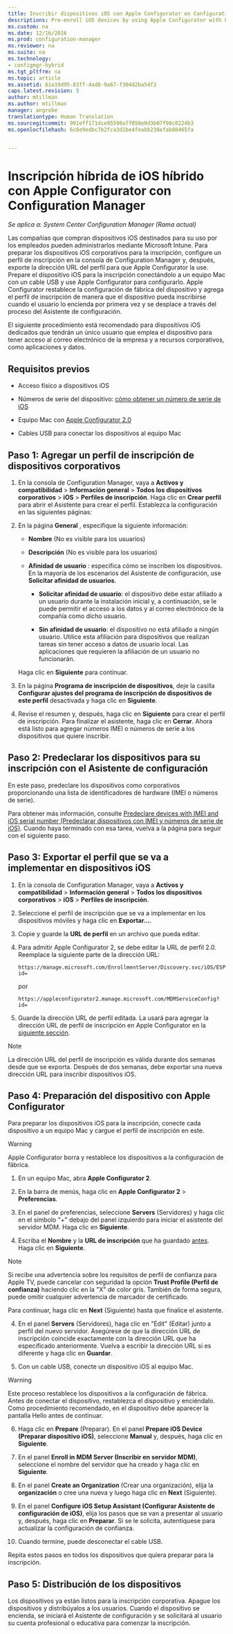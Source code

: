 ```yaml
---
title: Inscribir dispositivos iOS con Apple Configurator en Configuration Manager | Microsoft Docs
descriptions: Pre-enroll iOS devices by using Apple Configurator with Configuration Manager.
ms.custom: na
ms.date: 12/16/2016
ms.prod: configuration-manager
ms.reviewer: na
ms.suite: na
ms.technology:
- configmgr-hybrid
ms.tgt_pltfrm: na
ms.topic: article
ms.assetid: 61a19d95-83ff-4ad8-9a67-f304d2ba54f2
caps.latest.revision: 5
author: mtillman
ms.author: mtillman
manager: angrobe
translationtype: Human Translation
ms.sourcegitcommit: 991eff171dce95590a7f050e0d3b07f98c0224b3
ms.openlocfilehash: 6c6e9edbc7b2fca3d1be4feabb238efab80465fa


---
```

# <a name="ios-hybrid-enrollment-using-apple-configurator-with-configuration-manager"></a>Inscripción híbrida de iOS híbrido con Apple Configurator con Configuration Manager

*Se aplica a: System Center Configuration Manager (Rama actual)*

Las compañías que compran dispositivos iOS destinados para su uso por los empleados pueden administrarlos mediante Microsoft Intune. Para preparar los dispositivos iOS corporativos para la inscripción, configure un perfil de inscripción en la consola de Configuration Manager y, después, exporte la dirección URL del perfil para que Apple Configurator la use. Prepare el dispositivo iOS para la inscripción conectándolo a un equipo Mac con un cable USB y use Apple Configurator para configurarlo. Apple Configurator restablece la configuración de fábrica del dispositivo y agrega el perfil de inscripción de manera que el dispositivo pueda inscribirse cuando el usuario lo encienda por primera vez y se desplace a través del proceso del Asistente de configuración.

El siguiente procedimiento está recomendado para dispositivos iOS dedicados que tendrán un único usuario que emplea el dispositivo para tener acceso al correo electrónico de la empresa y a recursos corporativos, como aplicaciones y datos.  

## <a name="prerequisites"></a>Requisitos previos  

-   Acceso físico a dispositivos iOS  

-   Números de serie del dispositivo: [cómo obtener un número de serie de iOS](https://support.apple.com/en-us/HT204308)  

-   Equipo Mac con [Apple Configurator 2.0](http://go.microsoft.com/fwlink/?LinkId=518017)  

-   Cables USB para conectar los dispositivos al equipo Mac  

## <a name="step-1-add-a-corporate-owned-device-enrollment-profile"></a>Paso 1: Agregar un perfil de inscripción de dispositivos corporativos

1.  En la consola de Configuration Manager, vaya a **Activos y compatibilidad** > **Información general** > **Todos los dispositivos corporativos** > **iOS** > **Perfiles de inscripción**. Haga clic en **Crear perfil** para abrir el Asistente para crear el perfil. Establezca la configuración en las siguientes páginas:  

2.  En la página **General** , especifique la siguiente información:  

    -   **Nombre** (No es visible para los usuarios)  

    -   **Descripción** (No es visible para los usuarios)  

    -   **Afinidad de usuario** : especifica cómo se inscriben los dispositivos. En la mayoría de los escenarios del Asistente de configuración, use **Solicitar afinidad de usuarios**.  

        -   **Solicitar afinidad de usuario**: el dispositivo debe estar afiliado a un usuario durante la instalación inicial y, a continuación, se le puede permitir el acceso a los datos y al correo electrónico de la compañía como dicho usuario.  

        -   **Sin afinidad de usuario**: el dispositivo no está afiliado a ningún usuario. Utilice esta afiliación para dispositivos que realizan tareas sin tener acceso a datos de usuario local. Las aplicaciones que requieren la afiliación de un usuario no funcionarán.

    Haga clic en **Siguiente** para continuar.  

3.  En la página **Programa de inscripción de dispositivos**, deje la casilla **Configurar ajustes del programa de inscripción de dispositivos de este perfil** desactivada y haga clic en **Siguiente**.  

4.  Revise el resumen y, después, haga clic en **Siguiente** para crear el perfil de inscripción. Para finalizar el asistente, haga clic en **Cerrar**. Ahora está listo para agregar números IMEI o números de serie a los dispositivos que quiere inscribir.  

## <a name="step-2-predeclare-devices-to-enroll-with-setup-assistant"></a>Paso 2: Predeclarar los dispositivos para su inscripción con el Asistente de configuración

En este paso, predeclare los dispositivos como corporativos proporcionando una lista de identificadores de hardware (IMEI o números de serie).

Para obtener más información, consulte [Predeclare devices with IMEI and iOS serial number (Predeclarar dispositivos con IMEI y números de serie de iOS)](predeclare-devices-with-hardware-id.md). Cuando haya terminado con esa tarea, vuelva a la página para seguir con el siguiente paso.

## <a name="step-3-export-the-profile-to-deploy-to-ios-devices"></a>Paso 3: Exportar el perfil que se va a implementar en dispositivos iOS

1.  En la consola de Configuration Manager, vaya a **Activos y compatibilidad** > **Información general** > **Todos los dispositivos corporativos** > **iOS** > **Perfiles de inscripción**.

2.  Seleccione el perfil de inscripción que se va a implementar en los dispositivos móviles y haga clic en **Exportar...**.

3.  Copie y guarde la **URL de perfil** en un archivo que pueda editar.   

4.  Para admitir Apple Configurator 2, se debe editar la URL de perfil 2.0. Reemplace la siguiente parte de la dirección URL:  

    ```  
    https://manage.microsoft.com/EnrollmentServer/Discovery.svc/iOS/ESProxy?id=  

    ```  

     por  

    ```  
    https://appleconfigurator2.manage.microsoft.com/MDMServiceConfig?id=  

    ```

5.  Guarde la dirección URL de perfil editada. La usará para agregar la dirección URL de perfil de inscripción en Apple Configurator en la [siguiente sección](#step-4-prepare-the-device-with-apple-configurator).  

> [!NOTE]
> La dirección URL del perfil de inscripción es válida durante dos semanas desde que se exporta. Después de dos semanas, debe exportar una nueva dirección URL para inscribir dispositivos iOS.

## <a name="step-4-prepare-the-device-with-apple-configurator"></a>Paso 4: Preparación del dispositivo con Apple Configurator

Para preparar los dispositivos iOS para la inscripción, conecte cada dispositivo a un equipo Mac y cargue el perfil de inscripción en este.  

> [!WARNING]  
>  Apple Configurator borra y restablece los dispositivos a la configuración de fábrica.  

1.  En un equipo Mac, abra **Apple Configurator 2**.  

2.  En la barra de menús, haga clic en **Apple Configurator 2** > **Preferencias**.  

2.  En el panel de preferencias, seleccione **Servers** (Servidores) y haga clic en el símbolo "+" debajo del panel izquierdo para iniciar el asistente del servidor MDM. Haga clic en **Siguiente**.  

3.  Escriba el **Nombre** y la **URL de inscripción** que ha guardado [antes](#step-3-export-the-profile-to-deploy-to-ios-devices). Haga clic en **Siguiente**.  

   > [!NOTE]
   > Si recibe una advertencia sobre los requisitos de perfil de confianza para Apple TV, puede cancelar con seguridad la opción **Trust Profile (Perfil de confianza)** haciendo clic en la "X" de color gris. También de forma segura, puede omitir cualquier advertencia de marcador de certificado.

   Para continuar, haga clic en **Next** (Siguiente) hasta que finalice el asistente.  

4.  En el panel **Servers** (Servidores), haga clic en "Edit" (Editar) junto a perfil del nuevo servidor. Asegúrese de que la dirección URL de inscripción coincide exactamente con la dirección URL que ha especificado anteriormente. Vuelva a escribir la dirección URL si es diferente y haga clic en **Guardar**.  

5.  Con un cable USB, conecte un dispositivo iOS al equipo Mac.  

  > [!WARNING]  
  >  Este proceso restablece los dispositivos a la configuración de fábrica. Antes de conectar el dispositivo, restablezca el dispositivo y enciéndalo. Como procedimiento recomendado, en el dispositivo debe aparecer la pantalla Hello antes de continuar.  

6.  Haga clic en **Prepare** (Preparar). En el panel **Prepare iOS Device (Preparar dispositivo iOS)**, seleccione **Manual** y, después, haga clic en **Siguiente**.  

7.  En el panel **Enroll in MDM Server (Inscribir en servidor MDM)**, seleccione el nombre del servidor que ha creado y haga clic en **Siguiente**.  

9. En el panel **Create an Organization** (Crear una organización), elija la **organización** o cree una nueva y luego haga clic en **Next** (Siguiente).  

10. En el panel **Configure iOS Setup Assistant (Configurar Asistente de configuración de iOS)**, elija los pasos que se van a presentar al usuario y, después, haga clic en **Preparar**. Si se le solicita, autentíquese para actualizar la configuración de confianza.  

11. Cuando termine, puede desconectar el cable USB.  

Repita estos pasos en todos los dispositivos que quiera preparar para la inscripción.

## <a name="step-5-distribute-devices"></a>Paso 5: Distribución de los dispositivos

Los dispositivos ya están listos para la inscripción corporativa. Apague los dispositivos y distribúyalos a los usuarios. Cuando el dispositivo se encienda, se iniciará el Asistente de configuración y se solicitará al usuario su cuenta profesional o educativa para comenzar la inscripción.



<!--HONumber=Jan17_HO4-->


